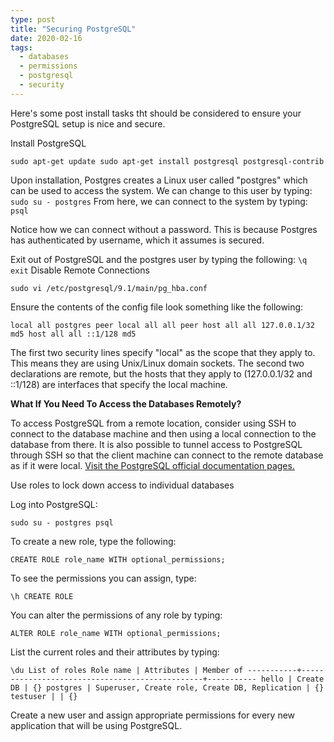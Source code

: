 ```yaml
---
type: post
title: "Securing PostgreSQL"
date: 2020-02-16
tags: 
  - databases
  - permissions
  - postgresql
  - security
---
```

Here's some post install tasks tht should be considered to ensure your PostgreSQL setup is nice and secure.

Install PostgreSQL

`sudo apt-get update sudo apt-get install postgresql postgresql-contrib`

Upon installation, Postgres creates a Linux user called "postgres" which can be used to access the system. We can change to this user by typing: `sudo su - postgres` From here, we can connect to the system by typing: `psql`

Notice how we can connect without a password. This is because Postgres has authenticated by username, which it assumes is secured.

Exit out of PostgreSQL and the postgres user by typing the following: `\q exit` Disable Remote Connections

`sudo vi /etc/postgresql/9.1/main/pg_hba.conf`

Ensure the contents of the config file look something like the following:

`local all postgres peer local all all peer host all all 127.0.0.1/32 md5 host all all ::1/128 md5`

The first two security lines specify "local" as the scope that they apply to. This means they are using Unix/Linux domain sockets. The second two declarations are remote, but the hosts that they apply to (127.0.0.1/32 and ::1/128) are interfaces that specify the local machine.

**What If You Need To Access the Databases Remotely?**

To access PostgreSQL from a remote location, consider using SSH to connect to the database machine and then using a local connection to the database from there. It is also possible to tunnel access to PostgreSQL through SSH so that the client machine can connect to the remote database as if it were local. [Visit the PostgreSQL official documentation pages.](https://www.postgresql.org/docs/9.1/ssh-tunnels.html)

Use roles to lock down access to individual databases

Log into PostgreSQL:

`sudo su - postgres psql`

To create a new role, type the following:

`CREATE ROLE role_name WITH optional_permissions;`

To see the permissions you can assign, type:

`\h CREATE ROLE`

You can alter the permissions of any role by typing:

`ALTER ROLE role_name WITH optional_permissions;`

List the current roles and their attributes by typing:

`\du List of roles Role name | Attributes | Member of -----------+------------------------------------------------+----------- hello | Create DB | {} postgres | Superuser, Create role, Create DB, Replication | {} testuser | | {}`

Create a new user and assign appropriate permissions for every new application that will be using PostgreSQL.
